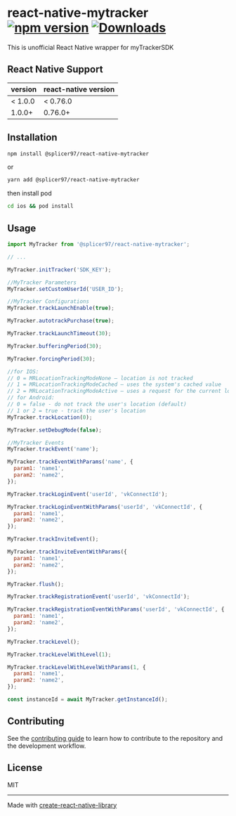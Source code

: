 # react-native-mytracker [![npm version](https://img.shields.io/npm/v/@splicer97/react-native-mytracker.svg?style=flat)](https://www.npmjs.com/package/@splicer97/react-native-mytracker) [![Downloads](https://img.shields.io/npm/dm/@splicer97/react-native-mytracker.svg)](http://www.npmtrends.com/@splicer97/react-native-mytracker)

This is unofficial React Native wrapper for myTrackerSDK

## React Native Support

| version | react-native version |
| ------- | -------------------- |
| < 1.0.0 | < 0.76.0             |
| 1.0.0+  | 0.76.0+              |

## Installation

```sh
npm install @splicer97/react-native-mytracker
```

or

```sh
yarn add @splicer97/react-native-mytracker
```

then install pod

```sh
cd ios && pod install
```

## Usage

```js
import MyTracker from '@splicer97/react-native-mytracker';

// ...

MyTracker.initTracker('SDK_KEY');

//MyTracker Parameters
MyTracker.setCustomUserId('USER_ID');

//MyTracker Configurations
MyTracker.trackLaunchEnable(true);

MyTracker.autotrackPurchase(true);

MyTracker.trackLaunchTimeout(30);

MyTracker.bufferingPeriod(30);

MyTracker.forcingPeriod(30);

//for IOS:
// 0 = MRLocationTrackingModeNone — location is not tracked
// 1 = MRLocationTrackingModeCached — uses the system's cached value
// 2 = MRLocationTrackingModeActive — uses a request for the current location (default)
// for Android:
// 0 = false - do not track the user's location (default)
// 1 or 2 = true - track the user's location
MyTracker.trackLocation(0);

MyTracker.setDebugMode(false);

//MyTracker Events
MyTracker.trackEvent('name');

MyTracker.trackEventWithParams('name', {
  param1: 'name1',
  param2: 'name2',
});

MyTracker.trackLoginEvent('userId', 'vkConnectId');

MyTracker.trackLoginEventWithParams('userId', 'vkConnectId', {
  param1: 'name1',
  param2: 'name2',
});

MyTracker.trackInviteEvent();

MyTracker.trackInviteEventWithParams({
  param1: 'name1',
  param2: 'name2',
});

MyTracker.flush();

MyTracker.trackRegistrationEvent('userId', 'vkConnectId');

MyTracker.trackRegistrationEventWithParams('userId', 'vkConnectId', {
  param1: 'name1',
  param2: 'name2',
});

MyTracker.trackLevel();

MyTracker.trackLevelWithLevel(1);

MyTracker.trackLevelWithLevelWithParams(1, {
  param1: 'name1',
  param2: 'name2',
});

const instanceId = await MyTracker.getInstanceId();
```

## Contributing

See the [contributing guide](CONTRIBUTING.md) to learn how to contribute to the repository and the development workflow.

## License

MIT

---

Made with [create-react-native-library](https://github.com/callstack/react-native-builder-bob)
